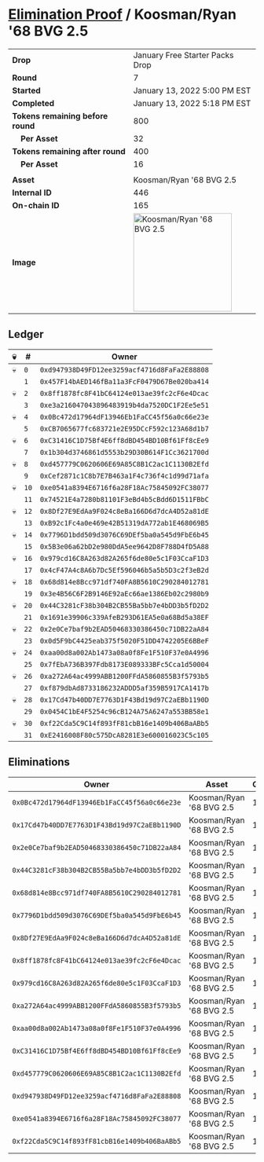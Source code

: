 # [Elimination Proof](./readme.md) / Koosman/Ryan &#039;68 BVG 2.5

|||
|---|---|
| **Drop** | January Free Starter Packs Drop |
| **Round** | 7 |
| **Started** | January 13, 2022 5:00 PM EST |
| **Completed** | January 13, 2022 5:18 PM EST |
| **Tokens remaining before round** | 800 |
| **&nbsp;&nbsp;&nbsp;&nbsp;Per Asset** | 32 |
| **Tokens remaining after round** | 400 |
| **&nbsp;&nbsp;&nbsp;&nbsp;Per Asset** | 16 |
| | |
| **Asset** | Koosman/Ryan &#039;68 BVG 2.5 |
| **Internal ID** | 446 |
| **On-chain ID** | 165 |
| **Image** | <img src="https://tcdn.blokpax.com/954504e8-1ae5-4dc6-a174-721ddca31bbb/56e47cca25b75d42f5c1250ea08e8afbceb172a96e32804a4796e18ea7380876.png" height="200" alt="Koosman/Ryan &#039;68 BVG 2.5" /> |

## Ledger

| 💀 | # | Owner |
| --- | --- | --- |
| 💀 | `0` | `0xd947938D49FD12ee3259acf4716d8FaFa2E88808` |
|  | `1` | `0x457F14bAED146fBa11a3FcF0479D67Be020ba414` |
| 💀 | `2` | `0x8ff1878fc8F41bC64124e013ae39fc2cF6e4Dcac` |
|  | `3` | `0xe3a216047043896483919b4da7520DC1F2Ee5e51` |
| 💀 | `4` | `0x0Bc472d17964dF13946Eb1FaCC45f56a0c66e23e` |
|  | `5` | `0xCB7065677fc683721e2E95DCcF592c123A68d1b7` |
| 💀 | `6` | `0xC31416C1D75Bf4E6ff8dBD454BD10Bf61Ff8cEe9` |
|  | `7` | `0x1b304d3746861d5553b29D30B614F1Cc3621700d` |
| 💀 | `8` | `0xd457779C0620606E69A85C8B1C2ac1C1130B2Efd` |
|  | `9` | `0xCef2871c1C8b7E7B463a1F4c736f4c1d99d71afa` |
| 💀 | `10` | `0xe0541a8394E6716f6a28F18Ac75845092FC38077` |
|  | `11` | `0x74521E4a7280b81101F3eBd4b5cBdd6D1511FBbC` |
| 💀 | `12` | `0x8Df27E9EdAa9F024c8eBa166D6d7dcA4D52a81dE` |
|  | `13` | `0xB92c1Fc4a0e469e42B51319dA772ab1E468069B5` |
| 💀 | `14` | `0x7796D1bdd509d3076C69DEf5ba0a545d9FbE6b45` |
|  | `15` | `0x5B3e06a62bD2e980DdA5ee9642D8F788D4fD5A88` |
| 💀 | `16` | `0x979cd16C8A263d82A265f6de80e5c1F03CcaF1D3` |
|  | `17` | `0x4cF47A4c8A6b7Dc5Ef596046b5a5b5D3c2f3eB2d` |
| 💀 | `18` | `0x68d814e8Bcc971df740FA8B5610C290284012781` |
|  | `19` | `0x3e4B56C6F2B9146E92aEc66ae1386Eb02c2980b9` |
| 💀 | `20` | `0x44C3281cF38b304B2CB55Ba5bb7e4bDD3b5fD2D2` |
|  | `21` | `0x1691e39906c339AfeB293D61EA5e0a68Bd5a38EF` |
| 💀 | `22` | `0x2e0Ce7baf9b2EAD50468330386450c71DB22aA84` |
|  | `23` | `0x0d5F9bC4425eab375f5020F51DD4742205E6BBeF` |
| 💀 | `24` | `0xaa00d8a002Ab1473a08a0f8Fe1F510F37e0A4996` |
|  | `25` | `0x7fEbA736B397Fdb8173E089333BFc5Cca1d50004` |
| 💀 | `26` | `0xa272A64ac4999ABB1200FFdA5860855B3f5793b5` |
|  | `27` | `0xf879dbAd8733186232ADDD5af359B5917CA1417b` |
| 💀 | `28` | `0x17Cd47b40DD7E7763D1F43Bd19d97C2aEBb1190D` |
|  | `29` | `0x0454C1bE4F5254c96cB124A75A6247a553BB58e1` |
| 💀 | `30` | `0xf22Cda5C9C14f893fF81cbB16e1409b406BaABb5` |
|  | `31` | `0xE2416008F80c575DcA8281E3e600016023C5c105` |


## Eliminations

| Owner | Asset | Qty. | Transaction |
| --- | --- | --- | --- |
| `0x0Bc472d17964dF13946Eb1FaCC45f56a0c66e23e` | Koosman/Ryan '68 BVG 2.5 | 1 | [Polygonscan](https://polygonscan.com/tx/0x9c2fcb754d30ad87c41048c73ee5f361125f3069ba0d437d8fd6093533c9db62) |
| `0x17Cd47b40DD7E7763D1F43Bd19d97C2aEBb1190D` | Koosman/Ryan '68 BVG 2.5 | 1 | [Polygonscan](https://polygonscan.com/tx/0xde5233129495ca3630fea230e025edfc439ffe29b8260157acabe35314072449) |
| `0x2e0Ce7baf9b2EAD50468330386450c71DB22aA84` | Koosman/Ryan '68 BVG 2.5 | 1 | [Polygonscan](https://polygonscan.com/tx/0x03bb4a6990804838f3fd15b90366d74b31275ef37ff527f9b2a569d02cc5eead) |
| `0x44C3281cF38b304B2CB55Ba5bb7e4bDD3b5fD2D2` | Koosman/Ryan '68 BVG 2.5 | 1 | [Polygonscan](https://polygonscan.com/tx/0xfb66214d49ca6ae24e153a785a239e1f0d412942dfd1f9f905e5548eb034c838) |
| `0x68d814e8Bcc971df740FA8B5610C290284012781` | Koosman/Ryan '68 BVG 2.5 | 1 | [Polygonscan](https://polygonscan.com/tx/0x2996059c82fd136a481c2c81eec823c596ed68c4494f6aac2424cf066e7f1ab3) |
| `0x7796D1bdd509d3076C69DEf5ba0a545d9FbE6b45` | Koosman/Ryan '68 BVG 2.5 | 1 | [Polygonscan](https://polygonscan.com/tx/0x16abb3e27f7e267fa46636b9e511a6f649ad443a8825529e5760b411250ac92b) |
| `0x8Df27E9EdAa9F024c8eBa166D6d7dcA4D52a81dE` | Koosman/Ryan '68 BVG 2.5 | 1 | [Polygonscan](https://polygonscan.com/tx/0x623d17d23e50ccc15efd3266291691591e4bf4e28a0a196491aa02a0c45ee7f4) |
| `0x8ff1878fc8F41bC64124e013ae39fc2cF6e4Dcac` | Koosman/Ryan '68 BVG 2.5 | 1 | [Polygonscan](https://polygonscan.com/tx/0xd61096f0281d19d81c0c1f246a700f65d3ce6c2dbe938a061ad40362992163f5) |
| `0x979cd16C8A263d82A265f6de80e5c1F03CcaF1D3` | Koosman/Ryan '68 BVG 2.5 | 1 | [Polygonscan](https://polygonscan.com/tx/0x110eadaadfa1ba3e8c10a4f65f6556f4c1f32ac18d2a711080e27bd7ae73d0b5) |
| `0xa272A64ac4999ABB1200FFdA5860855B3f5793b5` | Koosman/Ryan '68 BVG 2.5 | 1 | [Polygonscan](https://polygonscan.com/tx/0xbec32c977e4189b31dcdf7dd62c6a137d98ff5ce8a9147a81e1aad9ab97a4fce) |
| `0xaa00d8a002Ab1473a08a0f8Fe1F510F37e0A4996` | Koosman/Ryan '68 BVG 2.5 | 1 | [Polygonscan](https://polygonscan.com/tx/0x99903e4bf1862dc1811cea296d0f36fb094840fd147f903c01fe76a33ed98384) |
| `0xC31416C1D75Bf4E6ff8dBD454BD10Bf61Ff8cEe9` | Koosman/Ryan '68 BVG 2.5 | 1 | [Polygonscan](https://polygonscan.com/tx/0x2d2aa2f7158db8324ea46862a5ec47e846ccd8d473cc17bc2743ab54184a4bda) |
| `0xd457779C0620606E69A85C8B1C2ac1C1130B2Efd` | Koosman/Ryan '68 BVG 2.5 | 1 | [Polygonscan](https://polygonscan.com/tx/0x71f72eef829f88b1b7822f061ef10309e62c5c29c4b7b2285c0b4be04ede6b8b) |
| `0xd947938D49FD12ee3259acf4716d8FaFa2E88808` | Koosman/Ryan '68 BVG 2.5 | 1 | [Polygonscan](https://polygonscan.com/tx/0x3de632b811c73acfe4806f37f593515e46ab005a231f514319c23556979bc1e4) |
| `0xe0541a8394E6716f6a28F18Ac75845092FC38077` | Koosman/Ryan '68 BVG 2.5 | 1 | [Polygonscan](https://polygonscan.com/tx/0xdd6c99a8acfd05ce641ffe6c82ac422a57a374e9c94dd912f31cdd393f68e38d) |
| `0xf22Cda5C9C14f893fF81cbB16e1409b406BaABb5` | Koosman/Ryan '68 BVG 2.5 | 1 | [Polygonscan](https://polygonscan.com/tx/0x942480dc034650759faa0eada5b2d40b63ef117372c0e548e100733b76a4c06b) |
